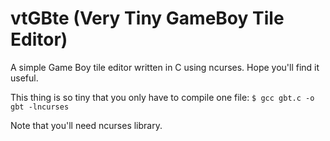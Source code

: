 # vtGBte (Very Tiny GameBoy Tile Editor)

A simple Game Boy tile editor written in C using ncurses. 
Hope you'll find it useful. 

This thing is so tiny that you only have to compile one file:
`$ gcc gbt.c -o gbt -lncurses`

Note that you'll need ncurses library.

